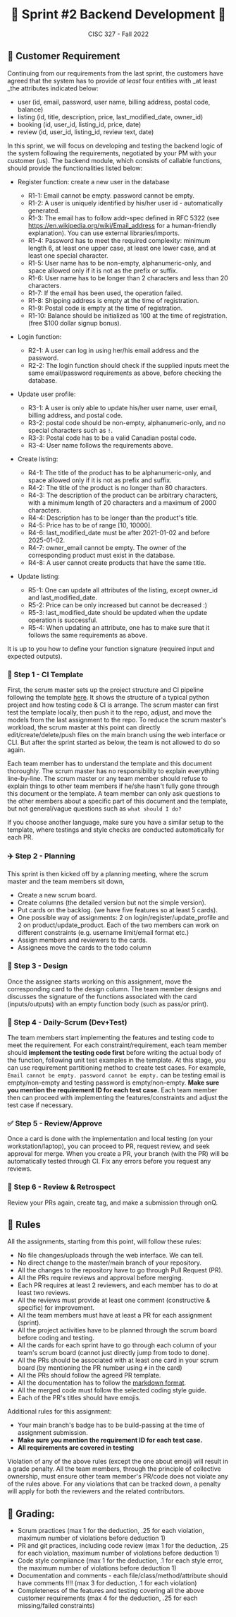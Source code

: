 <h1 align='center'>🍿 Sprint #2 Backend Development 🍿</h1>

<p align='center'>CISC 327  -  Fall 2022</p>


## 💺 Customer Requirement

Continuing from our requirements from the last sprint, the customers have agreed that the system has to provide _at least_ four entities with _at least _the attributes indicated below: 

- user (id, email, password, user name, billing address, postal code, balance)
- listing (id, title, description, price, last_modified_date, owner_id)
- booking (id, user_id, listing_id, price, date)
- review (id, user_id, listing_id, review text, date)

In this sprint, we will focus on developing and testing the backend logic of the system following the requirements, negotiated by your PM with your customer (us). 
The backend module, which consists of callable functions, should provide the functionalities listed below:

- Register function: create a new user in the database
  - R1-1: Email cannot be empty. password cannot be empty.
  - R1-2: A user is uniquely identified by his/her user id - automatically generated.
  - R1-3: The email has to follow addr-spec defined in RFC 5322 (see https://en.wikipedia.org/wiki/Email_address for a human-friendly explanation). You can use external libraries/imports.
  - R1-4: Password has to meet the required complexity: minimum length 6, at least one upper case, at least one lower case, and at least one special character.
  - R1-5: User name has to be non-empty, alphanumeric-only, and space allowed only if it is not as the prefix or suffix.
  - R1-6: User name has to be longer than 2 characters and less than 20 characters.
  - R1-7: If the email has been used, the operation failed. 
  - R1-8: Shipping address is empty at the time of registration.
  - R1-9: Postal code is empty at the time of registration.
  - R1-10: Balance should be initialized as 100 at the time of registration. (free $100 dollar signup bonus). 

- Login function: 
  - R2-1: A user can log in using her/his email address and the password. 
  - R2-2: The login function should check if the supplied inputs meet the same email/password requirements as above, before checking the database.

- Update user profile:
  - R3-1: A user is only able to update his/her user name, user email, billing address, and postal code.
  - R3-2: postal code should be non-empty, alphanumeric-only, and no special characters such as `!`.
  - R3-3: Postal code has to be a valid Canadian postal code. 
  - R3-4: User name follows the requirements above.

- Create listing:
  - R4-1: The title of the product has to be alphanumeric-only, and space allowed only if it is not as prefix and suffix.
  - R4-2: The title of the product is no longer than 80 characters.
  - R4-3: The description of the product can be arbitrary characters, with a minimum length of 20 characters and a maximum of 2000 characters.
  - R4-4: Description has to be longer than the product's title. 
  - R4-5: Price has to be of range [10, 10000].
  - R4-6: last_modified_date must be after 2021-01-02 and before 2025-01-02.
  - R4-7: owner_email cannot be empty. The owner of the corresponding product must exist in the database.
  - R4-8: A user cannot create products that have the same title.

- Update listing:
  - R5-1: One can update all attributes of the listing, except owner_id and last_modified_date.
  - R5-2: Price can be only increased but cannot be decreased :) 
  - R5-3: last_modified_date should be updated when the update operation is successful.
  - R5-4: When updating an attribute, one has to make sure that it follows the same requirements as above. 

It is up to you how to define your function signature (required input and expected outputs). 

### 🍱 Step 1 - CI Template

First, the scrum master sets up the project structure and CI pipeline following the template [here](https://github.com/CISC-CMPE-327/Python-CI-2021).
It shows the structure of a typical python project and how testing code & CI is arrange. 
The scrum master can first test the template locally, then push it to the repo, adjust, and move the models from the last assignment to the repo.
To reduce the scrum master's workload, the scrum master at this point can directly edit/create/delete/push files on the main branch using the web interface or CLI.
But after the sprint started as below, the team is not allowed to do so again. 

Each team member has to understand the template and this document thoroughly. 
The scrum master has no responsibility to explain everything line-by-line. 
The scrum master or any team member should refuse to explain things to other team members if he/she hasn't fully gone through this document or the template.
A team member can only ask questions to the other members about a specific part of this document and the template, but not general/vague questions such as `what should I do?` 

If you choose another language, make sure you have a similar setup to the template, where testings and style checks are conducted automatically for each PR.


### ✈️ Step 2 - Planning

This sprint is then kicked off by a planning meeting, where the scrum master and the team members sit down, 
- Create a new scrum board.
- Create columns (the detailed version but not the simple version).
- Put cards on the backlog. (we have five features so at least 5 cards).
- One possible way of assignments: 2 on login/register/update_profile and 2 on product/update_product. Each of the two members can work on different constraints (e.g. username limit/email format etc.)
- Assign members and reviewers to the cards.
- Assignees move the cards to the todo column


### 🎨 Step 3 - Design

Once the assignee starts working on this assignment, move the corresponding card to the design column.
The team member designs and discusses the signature of the functions associated with the card (inputs/outputs) with an empty function body (such as pass/or print). 

### 🚀 Step 4 - Daily-Scrum (Dev+Test)

The team members start implementing the features and testing code to meet the requirement. 
For each constraint/requirement, each team member should **implement the testing code first** before writing the actual body of the function, following unit test examples in the template.
At this stage, you can use requirement partitioning method to create test cases.
For example, `Email cannot be empty. password cannot be empty.` can be testing email is empty/non-empty and testing password is empty/non-empty.
**Make sure you mention the requirement ID for each test case.**
Each team member then can proceed with implementing the features/constraints and adjust the test case if necessary. 


### ✅ Step 5 - Review/Approve
Once a card is done with the implementation and local testing (on your workstation/laptop), you can proceed to PR, request review, and seek approval for merge. 
When you create a PR, your branch (with the PR) will be automatically tested through CI. Fix any errors before you request any reviews. 


### 📝 Step 6 - Review & Retrospect
Review your PRs again, create tag, and make a submission through onQ.  


## 💺 Rules

All the assignments, starting from this point, will follow these rules:

- No file changes/uploads through the web interface. We can tell.
- No direct change to the master/main branch of your repository. 
- All the changes to the repository have to go through Pull Request (PR).
- All the PRs require reviews and approval before merging. 
- Each PR requires at least 2 reviewers, and each member has to do at least two reviews.
- All the reviews must provide at least one comment (constructive & specific) for improvement. 
- All the team members must have at least a PR for each assignment (sprint).
- All the project activities have to be planned through the scrum board before coding and testing.
- All the cards for each sprint have to go through each column of your team's scrum board (cannot just directly jump from todo to done).
- All the PRs should be associated with at least one card in your scrum board (by mentioning the PR number using `#` in the card)
- All the PRs should follow the agreed PR template.
- All the documentation has to follow the [markdown format](https://guides.github.com/features/mastering-markdown/).
- All the merged code must follow the selected coding style guide. 
- Each of the PR's titles should have emojis. 

Additional rules for this assignment:
- Your main branch's badge has to be build-passing at the time of assignment submission. 
- **Make sure you mention the requirement ID for each test case.**
- **All requirements are covered in testing**


Violation of any of the above rules (except the one about emoji) will result in a grade penalty.
All the team members, through the principle of collective ownership, must ensure other team member's PR/code does not violate any of the rules above.
For any violations that can be tracked down, a penalty will apply for both the reviewers and the related contributors. 

## 💺 Grading:

- Scrum practices (max 1 for the deduction, .25 for each violation, maximum number of violations before deduction 1)
- PR and git practices, including code review (max 1 for the deduction, .25 for each violation, maximum number of violations before deduction 1)
- Code style compliance (max 1 for the deduction, .1 for each style error, the maximum number of violations before deduction 1)
- Documentation and comments - each file/class/method/attribute should have comments !!!! (max 3 for deduction, .1 for each violation)
- Completeness of the features and testing covering all the above customer requirements (max 4 for the deduction, .25 for each missing/failed constraints)
